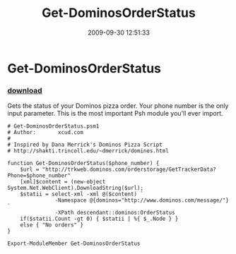 ﻿---
pid:            1355
parent:         0
children:       
poster:         xcudcom
title:          Get-DominosOrderStatus
date:           2009-09-30 12:51:33
description:    Gets the status of your Dominos pizza order. Your phone number is the only input parameter. This is the most important Psh module you'll ever import.
format:         posh
---

# Get-DominosOrderStatus

### [download](1355.ps1)  

Gets the status of your Dominos pizza order. Your phone number is the only input parameter. This is the most important Psh module you'll ever import.

```posh
# Get-DominosOrderStatus.psm1
# Author:       xcud.com
#
# Inspired by Dana Merrick's Dominos Pizza Script
# http://shakti.trincoll.edu/~dmerrick/dominos.html

function Get-DominosOrderStatus($phone_number) {
	$url = "http://trkweb.dominos.com/orderstorage/GetTrackerData?Phone=$phone_number"
	[xml]$content = (new-object System.Net.WebClient).DownloadString($url);
	$statii = select-xml -xml @($content) `
			   -Namespace @{dominos="http://www.dominos.com/message/"} `
			   -XPath descendant::dominos:OrderStatus
	if($statii.Count -gt 0) { $statii | %{ $_.Node } }
	else { "No orders" }
}

Export-ModuleMember Get-DominosOrderStatus
```
